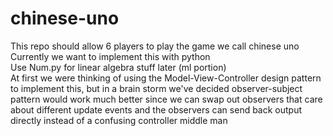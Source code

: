 # chinese-uno
This repo should allow 6 players to play the game we call chinese uno <br />
Currently we want to implement this with python <br />
Use Num.py for linear algebra stuff later (ml portion) <br />
At first we were thinking of using the Model-View-Controller design pattern to implement this, but in a brain storm we've decided observer-subject pattern would work much better since we can swap out observers that care about different update events and the observers can send back output directly instead of a confusing controller middle man